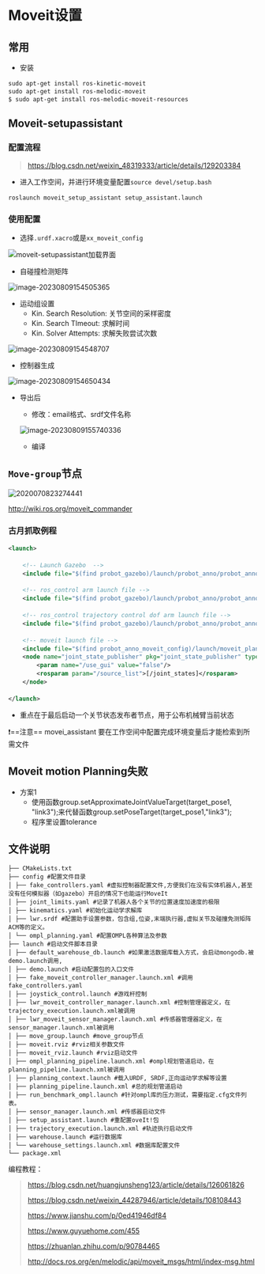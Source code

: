 # Moveit设置

## 常用

- 安装

```shell
sudo apt-get install ros-kinetic-moveit
sudo apt-get install ros-melodic-moveit
$ sudo apt-get install ros-melodic-moveit-resources
```



## Moveit-setupassistant

### 配置流程

> https://blog.csdn.net/weixin_48319333/article/details/129203384

- 进入工作空间，并进行环境变量配置`source devel/setup.bash`

```shell
roslaunch moveit_setup_assistant setup_assistant.launch
```

### 使用配置

- 选择`.urdf.xacro`或是`xx_moveit_config`

![moveit-setupassistant加载界面](..\..\..\..\assets\56_moveit-setupassistant加载界面.png)

- 自碰撞检测矩阵

![image-20230809154505365](..\..\..\..\assets\57_image-20230809154505365.png)

- 运动组设置
  - Kin. Search Resolution: 关节空间的采样密度 
  - Kin. Search TImeout: 求解时间 
  - Kin. Solver Attempts: 求解失败尝试次数


![image-20230809154548707](..\..\..\..\assets\58_image-20230809154548707.png)

- 控制器生成

![image-20230809154650434](..\..\..\..\assets\59_image-20230809154650434.png)

- 导出后

  - 修改：email格式、srdf文件名称

  ![image-20230809155740336](..\..\..\..\assets\60_image-20230809155740336.png)

  - 编译



## `Move-group`节点

![2020070823274441](..\..\..\..\assets\61_2020070823274441.png)

http://wiki.ros.org/moveit_commander

###  古月抓取例程

````xml
<launch>
  
    <!-- Launch Gazebo  -->
    <include file="$(find probot_gazebo)/launch/probot_anno/probot_anno_gazebo_world.launch" />
 
    <!-- ros_control arm launch file -->
    <include file="$(find probot_gazebo)/launch/probot_anno/probot_anno_gazebo_states.launch" />   
 
    <!-- ros_control trajectory control dof arm launch file -->
    <include file="$(find probot_gazebo)/launch/probot_anno/probot_anno_trajectory_controller.launch" />
 
    <!-- moveit launch file -->
    <include file="$(find probot_anno_moveit_config)/launch/moveit_planning_execution.launch" />
    <node name="joint_state_publisher" pkg="joint_state_publisher" type="joint_state_publisher">
    	<param name="/use_gui" value="false"/>
    	<rosparam param="/source_list">[/joint_states]</rosparam>
    </node>
 
</launch>
````

- 重点在于最后启动一个关节状态发布者节点，用于公布机械臂当前状态

:exclamation:==注意== movei_assistant  要在工作空间中配置完成环境变量后才能检索到所需文件

## Moveit motion Planning失败

- 方案1
  - 使用函数group.setApproximateJointValueTarget(target_pose1, "link3");来代替函数group.setPoseTarget(target_pose1,"link3");
  - 程序里设置tolerance



## 文件说明

```shell
├── CMakeLists.txt
├── config #配置文件目录
│ ├── fake_controllers.yaml #虚拟控制器配置文件,方便我们在没有实体机器人,甚至没有任何模拟器（如gazebo）开启的情况下也能运行MoveIt
│ ├── joint_limits.yaml #记录了机器人各个关节的位置速度加速度的极限
│ ├── kinematics.yaml #初始化运动学求解库
│ ├── lwr.srdf #配置助手设置参数，包含组,位姿,末端执行器,虚拟关节及碰撞免测矩阵ACM等的定义。
│ └── ompl_planning.yaml #配置OMPL各种算法及参数
├── launch #启动文件脚本目录
│ ├── default_warehouse_db.launch #如果激活数据库载入方式，会启动mongodb.被demo.launch调用,
│ ├── demo.launch #启动配置包的入口文件
│ ├── fake_moveit_controller_manager.launch.xml #调用fake_controllers.yaml
│ ├── joystick_control.launch #游戏杆控制
│ ├── lwr_moveit_controller_manager.launch.xml #控制管理器定义，在trajectory_execution.launch.xml被调用
│ ├── lwr_moveit_sensor_manager.launch.xml #传感器管理器定义，在sensor_manager.launch.xml被调用
│ ├── move_group.launch #move_group节点
│ ├── moveit.rviz #rviz相关参数文件
│ ├── moveit_rviz.launch #rviz启动文件
│ ├── ompl_planning_pipeline.launch.xml #ompl规划管道启动，在planning_pipeline.launch.xml被调用
│ ├── planning_context.launch #载入URDF, SRDF,正向运动学求解等设置
│ ├── planning_pipeline.launch.xml #总的规划管道启动
│ ├── run_benchmark_ompl.launch #针对ompl库的压力测试，需要指定.cfg文件列表。
│ ├── sensor_manager.launch.xml #传感器启动文件
│ ├── setup_assistant.launch #重配置oveIt!包
│ ├── trajectory_execution.launch.xml #轨迹执行启动文件
│ ├── warehouse.launch #运行数据库
│ └── warehouse_settings.launch.xml #数据库配置文件
└── package.xml
```

编程教程：

> https://blog.csdn.net/huangjunsheng123/article/details/126061826
>
> https://blog.csdn.net/weixin_44287946/article/details/108108443
>
> https://www.jianshu.com/p/0ed41946df84
>
> https://www.guyuehome.com/455
>
> https://zhuanlan.zhihu.com/p/90784465
>
> http://docs.ros.org/en/melodic/api/moveit_msgs/html/index-msg.html
